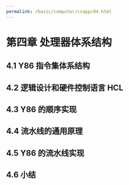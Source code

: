 ```yaml
---
permalink: /basic/computer/csapp/04.html
---
```


# 第四章 处理器体系结构

## 4.1 Y86 指令集体系结构

## 4.2 逻辑设计和硬件控制语言 HCL

## 4.3 Y86 的顺序实现

## 4.4 流水线的通用原理

## 4.5 Y86 的流水线实现

## 4.6 小结
